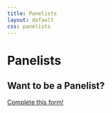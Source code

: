 ```yaml
---
title: Panelists
layout: default
css: panelists
---
```


# Panelists

## Want to be a Panelist?
[Complete this form!](https://forms.gle/7iqBM5Qnwz5mvKkF8)
